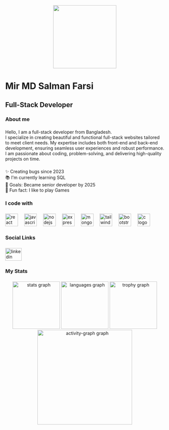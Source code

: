 <div align="center">
  <img height="200" src="https://i.ibb.co.com/25DDy3P/20250108-144250.png"  />
</div>

###

<h1 align="left">Mir MD Salman Farsi</h1>

###

<h2 align="left">Full-Stack Developer</h2>

###

<h3 align="left">About me</h3>

###

<p align="left">Hello, I am a full-stack developer from Bangladesh.<br>I specialize in creating beautiful and functional full-stack websites tailored to meet client needs. My expertise includes both front-end and back-end development, ensuring seamless user experiences and robust performance. I am passionate about coding, problem-solving, and delivering high-quality projects on time.</p>

###

<p align="left">✨ Creating bugs since 2023<br>📚 I'm currently learning SQL<br>🎯 Goals: Became senior developer by 2025<br>🎲 Fun fact: I like to play Games</p>

###

<h3 align="left">I code with</h3>

###

<div align="left">
  <img src="https://cdn.jsdelivr.net/gh/devicons/devicon/icons/react/react-original.svg" height="40" alt="react logo"  />
  <img width="12" />
  <img src="https://cdn.jsdelivr.net/gh/devicons/devicon/icons/javascript/javascript-original.svg" height="40" alt="javascript logo"  />
  <img width="12" />
  <img src="https://cdn.jsdelivr.net/gh/devicons/devicon/icons/nodejs/nodejs-original.svg" height="40" alt="nodejs logo"  />
  <img width="12" />
  <img src="https://cdn.jsdelivr.net/gh/devicons/devicon/icons/express/express-original.svg" height="40" alt="express logo"  />
  <img width="12" />
  <img src="https://cdn.jsdelivr.net/gh/devicons/devicon/icons/mongodb/mongodb-original.svg" height="40" alt="mongodb logo"  />
  <img width="12" />
  <img src="https://cdn.jsdelivr.net/gh/devicons/devicon/icons/tailwindcss/tailwindcss-original-wordmark.svg" height="40" alt="tailwindcss logo"  />
  <img width="12" />
  <img src="https://cdn.jsdelivr.net/gh/devicons/devicon/icons/bootstrap/bootstrap-original.svg" height="40" alt="bootstrap logo"  />
  <img width="12" />
  <img src="https://cdn.jsdelivr.net/gh/devicons/devicon/icons/c/c-original.svg" height="40" alt="c logo"  />
</div>

###

<h3 align="left">Social Links</h3>

###

<div align="left">
  <a href="https://www.linkedin.com/in/mir-md-salman-farsi" target="_blank">
    <img src="https://raw.githubusercontent.com/maurodesouza/profile-readme-generator/master/src/assets/icons/social/linkedin/default.svg" width="52" height="40" alt="linkedin logo"  />
  </a>
</div>

###

<h3 align="left">My Stats</h3>

###

<div align="center">
  <img src="https://github-readme-stats.vercel.app/api?username=mmsfarsi&hide_title=false&hide_rank=false&show_icons=true&include_all_commits=true&count_private=true&disable_animations=false&theme=dracula&locale=en&hide_border=false&order=1" height="150" alt="stats graph"  />
  <img src="https://github-readme-stats.vercel.app/api/top-langs?username=mmsfarsi&locale=en&hide_title=false&layout=compact&card_width=320&langs_count=5&theme=dracula&hide_border=false&order=2" height="150" alt="languages graph"  />
  <img src="https://github-profile-trophy.vercel.app?username=mmsfarsi&theme=dracula&column=-1&row=1&margin-w=8&margin-h=8&no-bg=false&no-frame=false&order=4" height="150" alt="trophy graph"  />
  <img src="https://github-readme-activity-graph.vercel.app/graph?username=mmsfarsi&radius=16&theme=react&area=true&order=5" height="300" alt="activity-graph graph"  />
</div>

###

